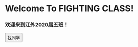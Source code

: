 <h1>Welcome To FIGHTING CLASS!</h1>
<h3>欢迎来到江外2020届五班！</h3>
<button onclick="a()" style="height:30">找同学</button>
<script>
function a(){
  q=prompt("请输入同学的姓名或者学号:")
  var json={
  "叶明航": [{"sex": "♂","No": "01"}],
  "01": [{"sex": "♂","Name": "叶明航"}]
  }
  alert("性别:"+json[q].sex+"\n学号:"+json[q].No)
}
</script>
